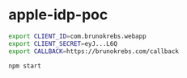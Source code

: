 # apple-idp-poc

```bash
export CLIENT_ID=com.brunokrebs.webapp
export CLIENT_SECRET=eyJ...L6Q
export CALLBACK=https://brunokrebs.com/callback

npm start
```
